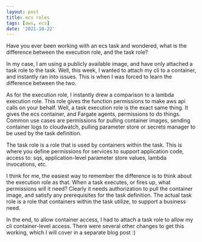 ```yaml
---
layout: post
title: ecs roles
tags: [aws, ecs]
date: '2021-10-22'
---
```

Have you ever been working with an ecs task and wondered, what is the difference between the execution role, and the task role?

In my case, I am using a publicly available image, and have only attached a task role to the task. Well, this week, I wanted to attach my cli to a container, and instantly ran into issues. This is when I was forced to learn the difference between the two.

As for the execution role, I instantly drew a comparison to a lambda execution role. This role gives the function permissions to make aws api calls on your behalf. Well, a task execution role is the exact same thing. It gives the ecs container, and Fargate agents, permissions to do things. Common use cases are permissions for pulling container images, sending container logs to cloudwatch, pulling parameter store or secrets manager to be used by the task definition.

The task role is a role that is used by containers within the task. This is where you define permissions for services to support application code, access to: sqs, application-level parameter store values, lambda invocations, etc.

I think for me, the easiest way to remember the difference is to think about the execution role as that. When a task executes, or fires up, what permissions will it need? Clearly it needs authorization to pull the container image, and satisfy any prerequisites for the task definition. The actual task role is a role that containers within the task utilize, to support a business need.

In the end, to allow container access, I had to attach a task role to allow my cli container-level access. There were several other changes to get this working, which I will cover in a separate blog post :)
